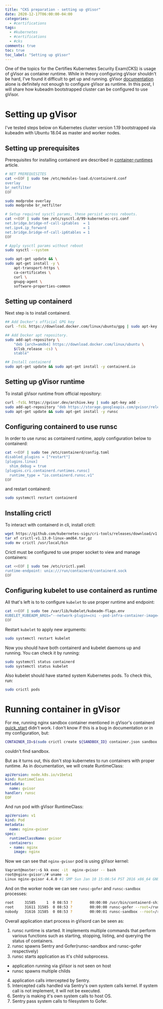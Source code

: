 ```yaml
---
title: "CKS preparation - setting up gVisor"
date: 2020-12-17T06:00:00-04:00
categories:
  - #certifications
tags:
  - #kubernetes
  - #certifications
  - #cks
comments: true
toc: true
toc_label: "Setting up gVisor"
---
```


One of the topics for the Certifies Kubernetes Security Exam(CKS) is usage of
gVisor as container runtime. While in theory configuring gVisor shouldn't be
hard, I've found it difficult to get up and running. gVisor
[documentation](https://gvisor.dev/docs/user_guide/containerd/quick_start/)
alone is definitely not enough to configure gVisor as runtime. In this post, I
will share how kubeadm bootstrapped cluster can be configured to use gVisor.


# Setting up gVisor

I've tested steps below on Kubernetes cluster version 1.19 bootstrapped via
kubeadm with Ubuntu 18.04 as master and worker nodes.

## Setting up prerequisites

Prerequisites for installing containerd are described in
[container-runtimes](https://kubernetes.io/docs/setup/production-environment/container-runtimes/#containerd)
article.

```bash
# NET PREREQUISITES
cat <<EOF | sudo tee /etc/modules-load.d/containerd.conf
overlay
br_netfilter
EOF

sudo modprobe overlay
sudo modprobe br_netfilter

# Setup required sysctl params, these persist across reboots.
cat <<EOF | sudo tee /etc/sysctl.d/99-kubernetes-cri.conf
net.bridge.bridge-nf-call-iptables  = 1
net.ipv4.ip_forward                 = 1
net.bridge.bridge-nf-call-ip6tables = 1
EOF

# Apply sysctl params without reboot
sudo sysctl --system

sudo apt-get update && \
sudo apt-get install -y \
    apt-transport-https \
    ca-certificates \
    curl \
    gnupg-agent \
    software-properties-common
```

## Setting up containerd

Next step is to install containerd.

```bash
## Add Docker's official GPG key
curl -fsSL https://download.docker.com/linux/ubuntu/gpg | sudo apt-key --keyring /etc/apt/trusted.gpg.d/docker.gpg add -

## Add Docker apt repository.
sudo add-apt-repository \
    "deb [arch=amd64] https://download.docker.com/linux/ubuntu \
    $(lsb_release -cs) \
    stable"

## Install containerd
sudo apt-get update && sudo apt-get install -y containerd.io
```

## Setting up gVisor runtime

To install gVisor runtime from official repository:

```bash
curl -fsSL https://gvisor.dev/archive.key | sudo apt-key add -
sudo add-apt-repository "deb https://storage.googleapis.com/gvisor/releases release main"
sudo apt-get update && sudo apt-get install -y runsc
```

## Configuring containerd to use runsc

In order to use runsc as containerd runtime, apply configuration below to
containerd:

```bash
cat <<EOF | sudo tee /etc/containerd/config.toml
disabled_plugins = ["restart"]
[plugins.linux]
  shim_debug = true
[plugins.cri.containerd.runtimes.runsc]
  runtime_type = "io.containerd.runsc.v1"
EOF
```

and restart containerd:

```bash
sudo systemctl restart containerd
```

## Installing crictl

To interact with containerd in cli, install crictl:

```bash
wget https://github.com/kubernetes-sigs/cri-tools/releases/download/v1.13.0/crictl-v1.13.0-linux-amd64.tar.gz
tar xf crictl-v1.13.0-linux-amd64.tar.gz
sudo mv crictl /usr/local/bin
```

Crictl must be configured to use proper socket to view and manage containers:

```bash
cat <<EOF | sudo tee /etc/crictl.yaml
runtime-endpoint: unix:///run/containerd/containerd.sock
EOF
```

## Configuring kubelet to use containerd as runtime

All that's left is to to configure `kubelet` to use proper runtime and
endpoint:

```bash
cat <<EOF | sudo tee /var/lib/kubelet/kubeadm-flags.env
KUBELET_KUBEADM_ARGS="--network-plugin=cni --pod-infra-container-image=k8s.gcr.io/pause:3.2 --container-runtime=remote --container-runtime-endpoint=/var/run/containerd/containerd.sock --resolv-conf=/run/systemd/resolve/resolv.conf"
EOF
```

Restart `kubelet` to apply new arguments:

```bash
sudo systemctl restart kubelet
```

Now you should have both containerd and kubelet daemons up and running. You can
check it by running:

```bash
sudo systemctl status containerd
sudo systemctl status kubelet
```

Also kubelet should have started system Kubernetes pods. To check this, run:

```bash
sudo crictl pods
```

# Running container in gVisor

For me, running nginx sandbox container mentioned in gVisor's containerd
[quick_start](https://gvisor.dev/docs/user_guide/containerd/quick_start/) didn't
work. I don't know if this is a bug in documentation or in my configuration,
but:
```bash
CONTAINER_ID=$(sudo crictl create ${SANDBOX_ID} container.json sandbox.json)
```
couldn't find sandbox.

But as it turns out, this don't stop kubernetes to run containers with proper
runtime. As in documentation, we will create RuntimeClass:

```YAML
apiVersion: node.k8s.io/v1beta1
kind: RuntimeClass
metadata:
  name: gvisor
handler: runsc
EOF
```

And run pod with gVisor RuntimeClass:

```YAML
apiVersion: v1
kind: Pod
metadata:
  name: nginx-gvisor
spec:
  runtimeClassName: gvisor
  containers:
  - name: nginx
    image: nginx
```

Now we can see that `nginx-gvisor` pod is using gVisor kernel:

```bash
Vagrant@master:~$ kk exec -it  nginx-gvisor -- bash
root@nginx-gvisor:/# uname -a
Linux nginx-gvisor 4.4.0 #1 SMP Sun Jan 10 15:06:54 PST 2016 x86_64 GNU/Linux
```

And on the worker node we can see `runsc-gofer` and `runsc-sandbox` processes:

```bash
root     31585     1  0 08:53 ?        00:00:00 /usr/bin/containerd-shim-runsc-v1 -namespace k8s.io -address /run/containerd/containerd.sock -publish-binary /usr/bin/containerd
root     31611 31585  0 08:53 ?        00:00:00 runsc-gofer --root=/run/containerd/runsc/k8s.io --log=/run/containerd/io.containerd.runtime.v2.task/k8s.io/40be32e837bb5c85074f4baabf7b156a7d9714bc7feedd5a00bc06cd935ab64e/log.json --log-format=json --log-fd=3 gofer --bundle /run/containerd/io.containerd.runtime.v2.task/k8s.io/40be32e837bb5c85074f4baabf7b156a7d9714bc7feedd5a00bc06cd935ab64e --spec-fd=4 --mounts-fd=5 --io-fds=6 --io-fds=7 --apply-caps=false --setup-root=false
nobody   31616 31585  0 08:53 ?        00:00:01 runsc-sandbox --root=/run/containerd/runsc/k8s.io --log=/run/containerd/io.containerd.runtime.v2.task/k8s.io/40be32e837bb5c85074f4baabf7b156a7d9714bc7feedd5a00bc06cd935ab64e/log.json --log-format=json --log-fd=3 boot --bundle=/run/containerd/io.containerd.runtime.v2.task/k8s.io/40be32e837bb5c85074f4baabf7b156a7d9714bc7feedd5a00bc06cd935ab64e --controller-fd=4 --mounts-fd=5 --spec-fd=6 --start-sync-fd=7 --io-fds=8 --io-fds=9 --stdio-fds=10 --stdio-fds=11 --stdio-fds=12 --cpu-num 2 --user-log-fd 13 40be32e837bb5c85074f4baabf7b156a7d9714bc7feedd5a00bc06cd935ab64e
```

Overall application start process in gVisord can be seen as:
1. runsc runtime is started. It implements multiple commands that perform
   various functions such as starting, stopping, listing, and querying the
   status of containers.
2. runsc spawns Sentry and Gofer(runsc-sandbox and runsc-gofer respectively)
3. runsc starts application as it's child subprocess.
  * application running via gVisor is not seen on host
  * runsc spawns multiple childs
4. application calls intercepted by Sentry.
5. Intercepted calls handled via Sentry's own system calls kernel. If system
   call is not implement, it will not be executed.
6. Sentry is making it's own system calls to host OS.
7. Sentry pass system calls to filesystem to Gofer.
